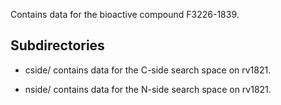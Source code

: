 Contains data for the bioactive compound F3226-1839.

## Subdirectories

- cside/ contains data for the C-side search space on rv1821.

- nside/ contains data for the N-side search space on rv1821.


